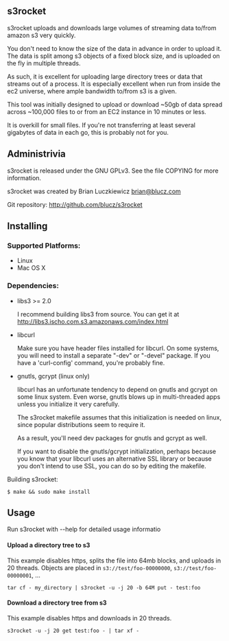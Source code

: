 ## s3rocket ##

s3rocket uploads and downloads large volumes of streaming data to/from amazon
s3 very quickly.

You don't need to know the size of the data in advance in order to upload it.
The data is split among s3 objects of a fixed block size, and is uploaded on
the fly in multiple threads.

As such, it is excellent for uploading large directory trees or data that
streams out of a process. It is especially excellent when run from inside the
ec2 universe, where ample bandwidth to/from s3 is a given.

This tool was initially designed to upload or download ~50gb of data spread
across ~100,000 files to or from an EC2 instance in 10 minutes or less.

It is overkill for small files. If you're not transferring at least several
gigabytes of data in each go, this is probably not for you.


## Administrivia ##

s3rocket is released under the GNU GPLv3. See the file COPYING for more
information.

s3rocket was created by Brian Luczkiewicz <brian@blucz.com>

Git repository: http://github.com/blucz/s3rocket


## Installing ##

### Supported Platforms: ###

- Linux
- Mac OS X

### Dependencies: ###

* libs3   >= 2.0

  I recommend building libs3 from source. You can get it at http://libs3.ischo.com.s3.amazonaws.com/index.html

* libcurl

  Make sure you have header files installed for libcurl. On some systems,
  you will need to install a separate "-dev" or "-devel" package. If you
  have a 'curl-config' command, you're probably fine.

* gnutls, gcrypt (linux only)

  libcurl has an unfortunate tendency to depend on gnutls and gcrypt on
  some linux system. Even worse, gnutls blows up in multi-threaded apps
  unless you initialize it very carefully.

  The s3rocket makefile assumes that this initialization is needed on linux,
  since popular distributions seem to require it.
   
  As a result, you'll need dev packages for gnutls and gcrypt as well.

  If you want to disable the gnutls/gcrypt initialization, perhaps because
  you know that your libcurl uses an alternative SSL library or because you
  don't intend to use SSL, you can do so by editing the makefile.

Building s3rocket:

    $ make && sudo make install

## Usage ##


Run s3rocket with --help for detailed usage informatio

#### Upload a directory tree to s3 ####

This example disables https, splits the file into 64mb blocks, and uploads
in 20 threads. Objects are placed in `s3://test/foo-00000000`,
`s3://test/foo-00000001`, ...

    tar cf - my_directory | s3rocket -u -j 20 -b 64M put - test:foo


#### Download a directory tree from s3 ####

This example disables https and downloads in 20 threads.

    s3rocket -u -j 20 get test:foo - | tar xf -
